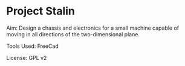 # Project Stalin

Aim: Design a chassis and electronics for a small machine capable of moving in all directions of the two-dimensional plane.

Tools Used: FreeCad

License: GPL v2